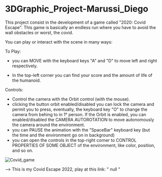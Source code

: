 # 3DGraphic_Project-Marussi_Diego

This project consist in the development of a game called "2020: Covid Escape". This game is basically an endless run where you have to avoid the wall obstacles or worst, the covid.

You can play or interact with the scene in many ways:

To Play:
- you can MOVE with the keyboard keys "A" and "D" to move left and right respectively.

- In the  top-left corner you can find your score and the amount of life of the humanoid.

Controls:
- Control the camera with the Orbit control (with the mouse).
- clicking the button orbit enabled/disabled you can lock the camera and permit you to press, eventually,
  the keyboard key "O" to change the camera from behing to in 1° person.
  If the Orbit is enabled, you can enabled/disabled the CAMERA AUTOROTATION
  to move autonomously the camera around the environment.
- you can PAUSE the animation with the "SpaceBar" keyboard key (but the time and the environment go on in background)
- you can open the controls in the top-right corner to CONTROL PROPERTIES OF SOME OBJECT of the environment,
  like color, position, and so on.


![Covid_game](https://user-images.githubusercontent.com/49034820/192124929-13b15d4d-251e-4b23-a3a3-8c7498a3385d.png)


--> This is my Covid Escape 2022, play at this link:
    " null "

